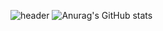 ![header](https://capsule-render.vercel.app/api?type=shark&color=auto&height=300&section=header&text=WalkerJung&fontSize=90)
![Anurag's GitHub stats](https://github-readme-stats.vercel.app/api?username=walkerJung&show_icons=true&theme=synthwave&layout=compact)
